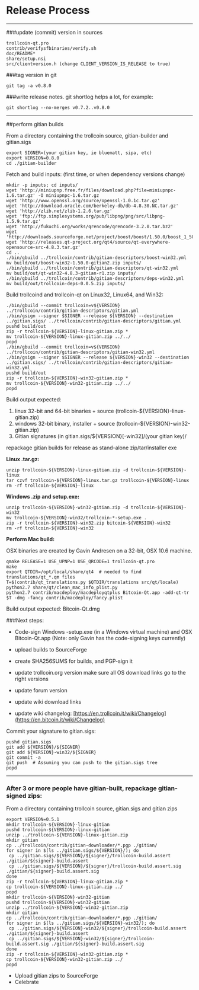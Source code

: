 Release Process
====================

* * *

###update (commit) version in sources


	trollcoin-qt.pro
	contrib/verifysfbinaries/verify.sh
	doc/README*
	share/setup.nsi
	src/clientversion.h (change CLIENT_VERSION_IS_RELEASE to true)

###tag version in git

	git tag -a v0.8.0

###write release notes. git shortlog helps a lot, for example:

	git shortlog --no-merges v0.7.2..v0.8.0

* * *

##perform gitian builds

 From a directory containing the trollcoin source, gitian-builder and gitian.sigs
  
	export SIGNER=(your gitian key, ie bluematt, sipa, etc)
	export VERSION=0.8.0
	cd ./gitian-builder

 Fetch and build inputs: (first time, or when dependency versions change)

	mkdir -p inputs; cd inputs/
	wget 'http://miniupnp.free.fr/files/download.php?file=miniupnpc-1.6.tar.gz' -O miniupnpc-1.6.tar.gz
	wget 'http://www.openssl.org/source/openssl-1.0.1c.tar.gz'
	wget 'http://download.oracle.com/berkeley-db/db-4.8.30.NC.tar.gz'
	wget 'http://zlib.net/zlib-1.2.6.tar.gz'
	wget 'ftp://ftp.simplesystems.org/pub/libpng/png/src/libpng-1.5.9.tar.gz'
	wget 'http://fukuchi.org/works/qrencode/qrencode-3.2.0.tar.bz2'
	wget 'http://downloads.sourceforge.net/project/boost/boost/1.50.0/boost_1_50_0.tar.bz2'
	wget 'http://releases.qt-project.org/qt4/source/qt-everywhere-opensource-src-4.8.3.tar.gz'
	cd ..
	./bin/gbuild ../trollcoin/contrib/gitian-descriptors/boost-win32.yml
	mv build/out/boost-win32-1.50.0-gitian2.zip inputs/
	./bin/gbuild ../trollcoin/contrib/gitian-descriptors/qt-win32.yml
	mv build/out/qt-win32-4.8.3-gitian-r1.zip inputs/
	./bin/gbuild ../trollcoin/contrib/gitian-descriptors/deps-win32.yml
	mv build/out/trollcoin-deps-0.0.5.zip inputs/

 Build trollcoind and trollcoin-qt on Linux32, Linux64, and Win32:
  
	./bin/gbuild --commit trollcoin=v${VERSION} ../trollcoin/contrib/gitian-descriptors/gitian.yml
	./bin/gsign --signer $SIGNER --release ${VERSION} --destination ../gitian.sigs/ ../trollcoin/contrib/gitian-descriptors/gitian.yml
	pushd build/out
	zip -r trollcoin-${VERSION}-linux-gitian.zip *
	mv trollcoin-${VERSION}-linux-gitian.zip ../../
	popd
	./bin/gbuild --commit trollcoin=v${VERSION} ../trollcoin/contrib/gitian-descriptors/gitian-win32.yml
	./bin/gsign --signer $SIGNER --release ${VERSION}-win32 --destination ../gitian.sigs/ ../trollcoin/contrib/gitian-descriptors/gitian-win32.yml
	pushd build/out
	zip -r trollcoin-${VERSION}-win32-gitian.zip *
	mv trollcoin-${VERSION}-win32-gitian.zip ../../
	popd

  Build output expected:

  1. linux 32-bit and 64-bit binaries + source (trollcoin-${VERSION}-linux-gitian.zip)
  2. windows 32-bit binary, installer + source (trollcoin-${VERSION}-win32-gitian.zip)
  3. Gitian signatures (in gitian.sigs/${VERSION}[-win32]/(your gitian key)/

repackage gitian builds for release as stand-alone zip/tar/installer exe

**Linux .tar.gz:**

	unzip trollcoin-${VERSION}-linux-gitian.zip -d trollcoin-${VERSION}-linux
	tar czvf trollcoin-${VERSION}-linux.tar.gz trollcoin-${VERSION}-linux
	rm -rf trollcoin-${VERSION}-linux

**Windows .zip and setup.exe:**

	unzip trollcoin-${VERSION}-win32-gitian.zip -d trollcoin-${VERSION}-win32
	mv trollcoin-${VERSION}-win32/trollcoin-*-setup.exe .
	zip -r trollcoin-${VERSION}-win32.zip bitcoin-${VERSION}-win32
	rm -rf trollcoin-${VERSION}-win32

**Perform Mac build:**

  OSX binaries are created by Gavin Andresen on a 32-bit, OSX 10.6 machine.

	qmake RELEASE=1 USE_UPNP=1 USE_QRCODE=1 trollcoin-qt.pro
	make
	export QTDIR=/opt/local/share/qt4  # needed to find translations/qt_*.qm files
	T=$(contrib/qt_translations.py $QTDIR/translations src/qt/locale)
	python2.7 share/qt/clean_mac_info_plist.py
	python2.7 contrib/macdeploy/macdeployqtplus Bitcoin-Qt.app -add-qt-tr $T -dmg -fancy contrib/macdeploy/fancy.plist

 Build output expected: Bitcoin-Qt.dmg

###Next steps:

* Code-sign Windows -setup.exe (in a Windows virtual machine) and
  OSX Bitcoin-Qt.app (Note: only Gavin has the code-signing keys currently)

* upload builds to SourceForge

* create SHA256SUMS for builds, and PGP-sign it

* update trollcoin.org version
  make sure all OS download links go to the right versions

* update forum version

* update wiki download links

* update wiki changelog: [https://en.trollcoin.it/wiki/Changelog](https://en.bitcoin.it/wiki/Changelog)

Commit your signature to gitian.sigs:

	pushd gitian.sigs
	git add ${VERSION}/${SIGNER}
	git add ${VERSION}-win32/${SIGNER}
	git commit -a
	git push  # Assuming you can push to the gitian.sigs tree
	popd

-------------------------------------------------------------------------

### After 3 or more people have gitian-built, repackage gitian-signed zips:

From a directory containing trollcoin source, gitian.sigs and gitian zips

	export VERSION=0.5.1
	mkdir trollcoin-${VERSION}-linux-gitian
	pushd trollcoin-${VERSION}-linux-gitian
	unzip ../trollcoin-${VERSION}-linux-gitian.zip
	mkdir gitian
	cp ../trollcoin/contrib/gitian-downloader/*.pgp ./gitian/
	for signer in $(ls ../gitian.sigs/${VERSION}/); do
	 cp ../gitian.sigs/${VERSION}/${signer}/trollcoin-build.assert ./gitian/${signer}-build.assert
	 cp ../gitian.sigs/${VERSION}/${signer}/trollcoin-build.assert.sig ./gitian/${signer}-build.assert.sig
	done
	zip -r trollcoin-${VERSION}-linux-gitian.zip *
	cp trollcoin-${VERSION}-linux-gitian.zip ../
	popd
	mkdir trollcoin-${VERSION}-win32-gitian
	pushd trollcoin-${VERSION}-win32-gitian
	unzip ../trollcoin-${VERSION}-win32-gitian.zip
	mkdir gitian
	cp ../trollcoin/contrib/gitian-downloader/*.pgp ./gitian/
	for signer in $(ls ../gitian.sigs/${VERSION}-win32/); do
	 cp ../gitian.sigs/${VERSION}-win32/${signer}/trollcoin-build.assert ./gitian/${signer}-build.assert
	 cp ../gitian.sigs/${VERSION}-win32/${signer}/trollcoin-build.assert.sig ./gitian/${signer}-build.assert.sig
	done
	zip -r trollcoin-${VERSION}-win32-gitian.zip *
	cp trollcoin-${VERSION}-win32-gitian.zip ../
	popd

- Upload gitian zips to SourceForge
- Celebrate 
